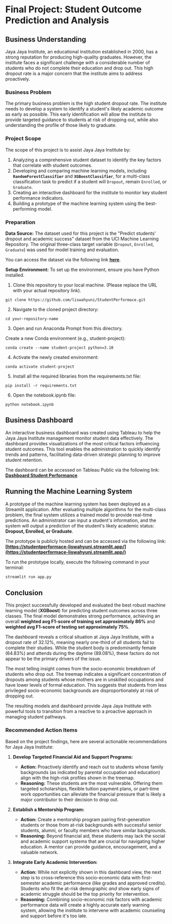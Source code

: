 # Final Project: Student Outcome Prediction and Analysis

## Business Understanding

Jaya Jaya Institute, an educational institution established in 2000, has a strong reputation for producing high-quality graduates. However, the institute faces a significant challenge with a considerable number of students who do not complete their education and drop out. This high dropout rate is a major concern that the institute aims to address proactively.

### Business Problem

The primary business problem is the high student dropout rate. The institute needs to develop a system to identify a student's likely academic outcome as early as possible. This early identification will allow the institute to provide targeted guidance to students at risk of dropping out, while also understanding the profile of those likely to graduate.

### Project Scope

The scope of this project is to assist Jaya Jaya Institute by:

1.  Analyzing a comprehensive student dataset to identify the key factors that correlate with student outcomes.
2.  Developing and comparing machine learning models, including **`RandomForestClassifier`** and **`XGBoostClassifier`**, for a multi-class classification task to predict if a student will `Dropout`, remain `Enrolled`, or `Graduate`.
3.  Creating an interactive dashboard for the institute to monitor key student performance indicators.
4.  Building a prototype of the machine learning system using the best-performing model.

### Preparation

**Data Source:**
The dataset used for this project is the "Predict students' dropout and academic success" dataset from the UCI Machine Learning Repository. The original three-class target variable (`Dropout`, `Enrolled`, `Graduate`) was used for model training and evaluation.

You can access the dataset via the following link **[here](https://github.com/dicodingacademy/dicoding_dataset/blob/main/students_performance/README.md#students-performance)**.

**Setup Environment:**
To set up the environment, ensure you have Python installed.

1. Clone this repository to your local machine. (Please replace the URL with your actual repository link).
```
git clone https://github.com/liswahyuni/StudentPerformace.git
```
2. Navigate to the cloned project directory:
```
cd your-repository-name
```
3. Open and run Anaconda Prompt from this directory.

Create a new Conda environment (e.g., student-project):
```
conda create --name student-project python=3.10
```
4. Activate the newly created environment:
```
conda activate student-project
```
5. Install all the required libraries from the requirements.txt file:
```
pip install -r requirements.txt
```
6. Open the notebook.ipynb file:
```
python notebook.ipynb
```
## Business Dashboard

An interactive business dashboard was created using Tableau to help the Jaya Jaya Institute management monitor student data effectively. The dashboard provides visualizations of the most critical factors influencing student outcomes. This tool enables the administration to quickly identify trends and patterns, facilitating data-driven strategic planning to improve student retention.

The dashboard can be accessed on Tableau Public via the following link:
**[Dashboard Student Performance](https://public.tableau.com/views/StudentPerformance_17499887362230/Sheet1?:language=en-US&publish=yes&:sid=&:redirect=auth&:display_count=n&:origin=viz_share_link)**

## Running the Machine Learning System

A prototype of the machine learning system has been deployed as a Streamlit application. After evaluating multiple algorithms for the multi-class problem, the final system utilizes a trained model to provide real-time predictions. An administrator can input a student's information, and the system will output a prediction of the student's likely academic status: **Dropout, Enrolled, or Graduate**.

The prototype is publicly hosted and can be accessed via the following link:
**[https://studentperformace-liswahyuni.streamlit.app/](https://studentperformace-liswahyuni.streamlit.app/)** 

To run the prototype locally, execute the following command in your terminal:

```bash
streamlit run app.py
```

## Conclusion

This project successfully developed and evaluated the best robust machine learning model (**XGBoost**) for predicting student outcomes across three classes. The final model demonstrates strong performance, achieving an overall **weighted avg F1-score of training set approximately 86%** and **weighted avg F1-score of testing set approximately 75%**.

The dashboard reveals a critical situation at Jaya Jaya Institute, with a dropout rate of 32.12%, meaning nearly one-third of all students fail to complete their studies. While the student body is predominantly female (64.83%) and attends during the daytime (89.08%), these factors do not appear to be the primary drivers of the issue.

The most telling insight comes from the socio-economic breakdown of students who drop out. The treemap indicates a significant concentration of dropouts among students whose mothers are in unskilled occupations and have lower levels of formal education. This suggests that students from less privileged socio-economic backgrounds are disproportionately at risk of dropping out.

The resulting models and dashboard provide Jaya Jaya Institute with powerful tools to transition from a reactive to a proactive approach in managing student pathways.

### Recommended Action Items

Based on the project findings, here are several actionable recommendations for Jaya Jaya Institute:

1.  **Develop Targeted Financial Aid and Support Programs:**
    * **Action:** Proactively identify and reach out to students whose family backgrounds (as indicated by parental occupation and education) align with the high-risk profiles shown in the treemap.
    * **Reasoning:** These students are the most vulnerable. Offering them targeted scholarships, flexible tuition payment plans, or part-time work opportunities can alleviate the financial pressure that is likely a major contributor to their decision to drop out.

2.  **Establish a Mentorship Program:**
    * **Action:** Create a mentorship program pairing first-generation students or those from at-risk backgrounds with successful senior students, alumni, or faculty members who have similar backgrounds.
    * **Reasoning:** Beyond financial aid, these students may lack the social and academic support systems that are crucial for navigating higher education. A mentor can provide guidance, encouragement, and a valuable network.

3.  **Integrate Early Academic Intervention:**
    * **Action:** While not explicitly shown in this dashboard view, the next step is to cross-reference this socio-economic data with first-semester academic performance (like grades and approved credits). Students who fit the at-risk demographic *and* show early signs of academic struggle should be the top priority for intervention.
    * **Reasoning:** Combining socio-economic risk factors with academic performance data will create a highly accurate early warning system, allowing the institute to intervene with academic counseling and support before it's too late.